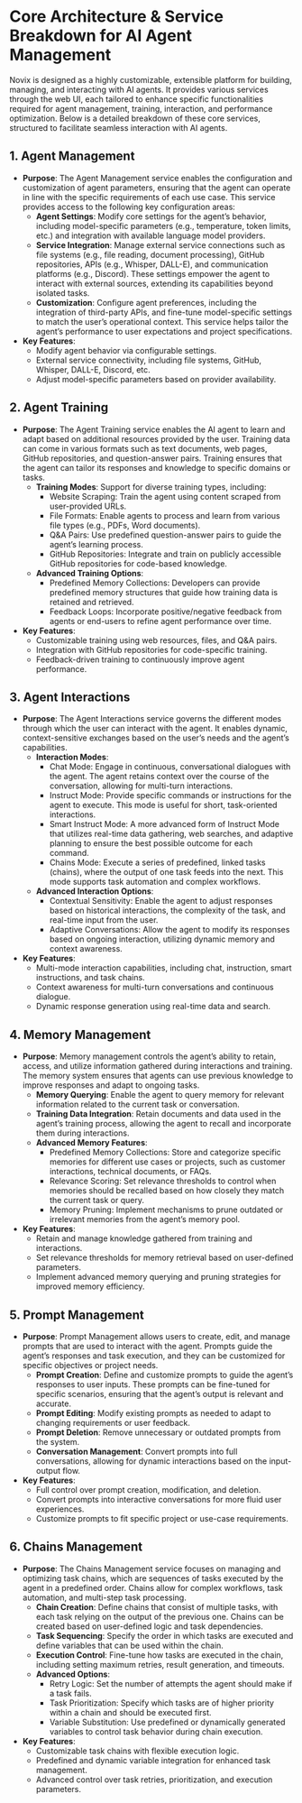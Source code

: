 # Core Architecture & Service Breakdown for AI Agent Management

Novix is designed as a highly customizable, extensible platform for building, managing, and interacting with AI agents. It provides various services through the web UI, each tailored to enhance specific functionalities required for agent management, training, interaction, and performance optimization. Below is a detailed breakdown of these core services, structured to facilitate seamless interaction with AI agents.

## 1. Agent Management
- **Purpose**: The Agent Management service enables the configuration and customization of agent parameters, ensuring that the agent can operate in line with the specific requirements of each use case. This service provides access to the following key configuration areas:
  - **Agent Settings**: Modify core settings for the agent’s behavior, including model-specific parameters (e.g., temperature, token limits, etc.) and integration with available language model providers.
  - **Service Integration**: Manage external service connections such as file systems (e.g., file reading, document processing), GitHub repositories, APIs (e.g., Whisper, DALL-E), and communication platforms (e.g., Discord). These settings empower the agent to interact with external sources, extending its capabilities beyond isolated tasks.
  - **Customization**: Configure agent preferences, including the integration of third-party APIs, and fine-tune model-specific settings to match the user’s operational context. This service helps tailor the agent’s performance to user expectations and project specifications.
- **Key Features**:
  - Modify agent behavior via configurable settings.
  - External service connectivity, including file systems, GitHub, Whisper, DALL-E, Discord, etc.
  - Adjust model-specific parameters based on provider availability.

## 2. Agent Training
- **Purpose**: The Agent Training service enables the AI agent to learn and adapt based on additional resources provided by the user. Training data can come in various formats such as text documents, web pages, GitHub repositories, and question-answer pairs. Training ensures that the agent can tailor its responses and knowledge to specific domains or tasks.
  - **Training Modes**: Support for diverse training types, including:
    - Website Scraping: Train the agent using content scraped from user-provided URLs.
    - File Formats: Enable agents to process and learn from various file types (e.g., PDFs, Word documents).
    - Q&A Pairs: Use predefined question-answer pairs to guide the agent’s learning process.
    - GitHub Repositories: Integrate and train on publicly accessible GitHub repositories for code-based knowledge.
  - **Advanced Training Options**:
    - Predefined Memory Collections: Developers can provide predefined memory structures that guide how training data is retained and retrieved.
    - Feedback Loops: Incorporate positive/negative feedback from agents or end-users to refine agent performance over time.
- **Key Features**:
  - Customizable training using web resources, files, and Q&A pairs.
  - Integration with GitHub repositories for code-specific training.
  - Feedback-driven training to continuously improve agent performance.

## 3. Agent Interactions
- **Purpose**: The Agent Interactions service governs the different modes through which the user can interact with the agent. It enables dynamic, context-sensitive exchanges based on the user’s needs and the agent’s capabilities.
  - **Interaction Modes**:
    - Chat Mode: Engage in continuous, conversational dialogues with the agent. The agent retains context over the course of the conversation, allowing for multi-turn interactions.
    - Instruct Mode: Provide specific commands or instructions for the agent to execute. This mode is useful for short, task-oriented interactions.
    - Smart Instruct Mode: A more advanced form of Instruct Mode that utilizes real-time data gathering, web searches, and adaptive planning to ensure the best possible outcome for each command.
    - Chains Mode: Execute a series of predefined, linked tasks (chains), where the output of one task feeds into the next. This mode supports task automation and complex workflows.
  - **Advanced Interaction Options**:
    - Contextual Sensitivity: Enable the agent to adjust responses based on historical interactions, the complexity of the task, and real-time input from the user.
    - Adaptive Conversations: Allow the agent to modify its responses based on ongoing interaction, utilizing dynamic memory and context awareness.
- **Key Features**:
  - Multi-mode interaction capabilities, including chat, instruction, smart instructions, and task chains.
  - Context awareness for multi-turn conversations and continuous dialogue.
  - Dynamic response generation using real-time data and search.

## 4. Memory Management
- **Purpose**: Memory management controls the agent’s ability to retain, access, and utilize information gathered during interactions and training. The memory system ensures that agents can use previous knowledge to improve responses and adapt to ongoing tasks.
  - **Memory Querying**: Enable the agent to query memory for relevant information related to the current task or conversation.
  - **Training Data Integration**: Retain documents and data used in the agent’s training process, allowing the agent to recall and incorporate them during interactions.
  - **Advanced Memory Features**:
    - Predefined Memory Collections: Store and categorize specific memories for different use cases or projects, such as customer interactions, technical documents, or FAQs.
    - Relevance Scoring: Set relevance thresholds to control when memories should be recalled based on how closely they match the current task or query.
    - Memory Pruning: Implement mechanisms to prune outdated or irrelevant memories from the agent’s memory pool.
- **Key Features**:
  - Retain and manage knowledge gathered from training and interactions.
  - Set relevance thresholds for memory retrieval based on user-defined parameters.
  - Implement advanced memory querying and pruning strategies for improved memory efficiency.

## 5. Prompt Management
- **Purpose**: Prompt Management allows users to create, edit, and manage prompts that are used to interact with the agent. Prompts guide the agent’s responses and task execution, and they can be customized for specific objectives or project needs.
  - **Prompt Creation**: Define and customize prompts to guide the agent’s responses to user inputs. These prompts can be fine-tuned for specific scenarios, ensuring that the agent’s output is relevant and accurate.
  - **Prompt Editing**: Modify existing prompts as needed to adapt to changing requirements or user feedback.
  - **Prompt Deletion**: Remove unnecessary or outdated prompts from the system.
  - **Conversation Management**: Convert prompts into full conversations, allowing for dynamic interactions based on the input-output flow.
- **Key Features**:
  - Full control over prompt creation, modification, and deletion.
  - Convert prompts into interactive conversations for more fluid user experiences.
  - Customize prompts to fit specific project or use-case requirements.

## 6. Chains Management
- **Purpose**: The Chains Management service focuses on managing and optimizing task chains, which are sequences of tasks executed by the agent in a predefined order. Chains allow for complex workflows, task automation, and multi-step task processing.
  - **Chain Creation**: Define chains that consist of multiple tasks, with each task relying on the output of the previous one. Chains can be created based on user-defined logic and task dependencies.
  - **Task Sequencing**: Specify the order in which tasks are executed and define variables that can be used within the chain.
  - **Execution Control**: Fine-tune how tasks are executed in the chain, including setting maximum retries, result generation, and timeouts.
  - **Advanced Options**:
    - Retry Logic: Set the number of attempts the agent should make if a task fails.
    - Task Prioritization: Specify which tasks are of higher priority within a chain and should be executed first.
    - Variable Substitution: Use predefined or dynamically generated variables to control task behavior during chain execution.
- **Key Features**:
  - Customizable task chains with flexible execution logic.
  - Predefined and dynamic variable integration for enhanced task management.
  - Advanced control over task retries, prioritization, and execution parameters.
